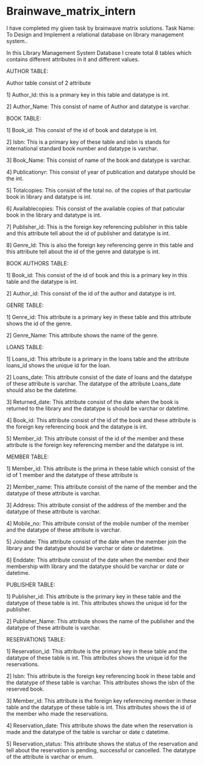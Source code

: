 # Brainwave_matrix_intern
I have completed my given task by brainwave matrix solutions. Task Name: To Design and Implement a relational database on library management system..

In this Library Management System Database I create total 8 tables which contains different attributes in it and different values.

AUTHOR TABLE: 

Author table consist of 2 attribute

1] Author_Id: this is a primary key in this table and datatype is int. 

2] Author_Name: This consist of name of Author and datatype is varchar. 

BOOK TABLE: 

1] Book_id: This consist of the id of book and datatype is int. 

2] Isbn: This is a primary key of these table and isbn is stands for international standard book number and datatype is varchar. 

3] Book_Name: This consist of name of the book and datatype is varchar. 

4] Publicationyr: This consist of year of publication and datatype should be the int.

5] Totalcopies: This consist of the total no. of the copies of that particular book in library and datatype is int.

6] Availablecopies: This consist of the available copies of that paticular book in the library and datatype is int. 

7] Publisher_id: This is the foreign key referencing publisher in this table and this attribute tell about the id of publisher and datatype is int. 

8] Genre_ld: This is also the foreign key referencing genre in this table and this attribute tell about the id of the genre and datatype is int. 

BOOK AUTHORS TABLE: 

1] Book_id: This consist of the id of book and this is a primary key in this table and the datatype is int. 

2] Author_id: This consist of the id of the author and datatype is int. 

GENRE TABLE: 

1] Genre_id: This attribute is a primary key in these table and this attribute shows the id of the genre. 

2] Genre_Name: This attribute shows the name of the genre. 

LOANS TABLE: 

1] Loans_id: This attribute is a primary in the loans table and the attribute loans_id shows the unique id for the loan. 

2] Loans_date: This attribute consist of the date of loans and the datatype of these attribute is varchar. The datatype of the attribute Loans_date should also be the datetime. 

3] Returned_date: This attribute consist of the date when the book is returned to the library and the datatype is should be varchar or datetime. 

4] Book_id: This attribute consist of the id of the book and these attribute is the foreign key referencing book and the datatype is int. 

5] Member_id: This attribute consist of the id of the member and these attribute is the foreign key referencing member and the datatype is int. 

MEMBER TABLE:

1] Member_id: This attribute is the prima in these table which consist of the id of 1 member and the datatype of these attribute is
 
2] Member_name: This attribute consist of the name of the member and the datatype of these attribute is varchar.

3] Address: This attribute consist of the address of the member and the datatype of these attribute is varchar. 

4] Mobile_no: This attribute consist of the mobile number of the member and the datatype of these attribute is varchar. 

5] Joindate: This attribute consist of the date when the member join the library and the datatype should be varchar or date or datetime. 

6] Enddate: This attribute consist of the date when the member end their membership with library and the datatype should be varchar or date or datetime. 

PUBLISHER TABLE: 

1] Publisher_id: This attribute is the primary key in these table and the datatype of these table is int. This attributes shows the unique id for the publisher. 

2] Publisher_Name: This attribute shows the name of the publisher and the datatype of these attribute is varchar. 

RESERVATIONS TABLE:

1] Reservation_id: This attribute is the primary key in these table and the datatype of these table is int. This attributes shows the unique id for the reservations.

2] Isbn: This attribute is the foreign key referencing book in these table and the datatype of these table is varchar. This attributes shows the isbn of the reserved book. 

3] Member_id: This attribute is the foreign key referencing member in these table and the datatype of these table is int. This attributes shows the id of the member who made the reservations. 

4] Reservation_date: This attribute shows the date when the reservation is made and the datatype of the table is varchar or date c datetime.
 
5] Reservation_status: This attribute shows the status of the reservation and tell about the reservation is pending, successful or cancelled. The datatype of the attribute is varchar or enum.

